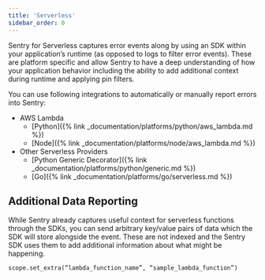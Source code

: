```yaml
---
title: 'Serverless'
sidebar_order: 0
---
```


Sentry for Serverless captures error events along by using an SDK within your application’s runtime (as opposed to logs to filter error events). These are platform specific and allow Sentry to have a deep understanding of how your application behavior including the ability to add additional context during runtime and applying pin filters.

You can use following integrations to automatically or manually report errors into Sentry:

* AWS Lambda
    * [Python]({% link _documentation/platforms/python/aws_lambda.md %})
    * [Node]({% link _documentation/platforms/node/aws_lambda.md %})
* Other Serverless Providers
    * [Python Generic Decorator]({% link _documentation/platforms/python/generic.md %})
    * [Go]({% link _documentation/platforms/go/serverless.md %})

## Additional Data Reporting

While Sentry already captures useful context for serverless functions through the SDKs, you can send arbitrary key/value pairs of data which the SDK will store alongside the event. These are not indexed and the Sentry SDK uses them to add additional information about what might be happening.

```basic
scope.set_extra(“lambda_function_name”, “sample_lambda_function”)
```
